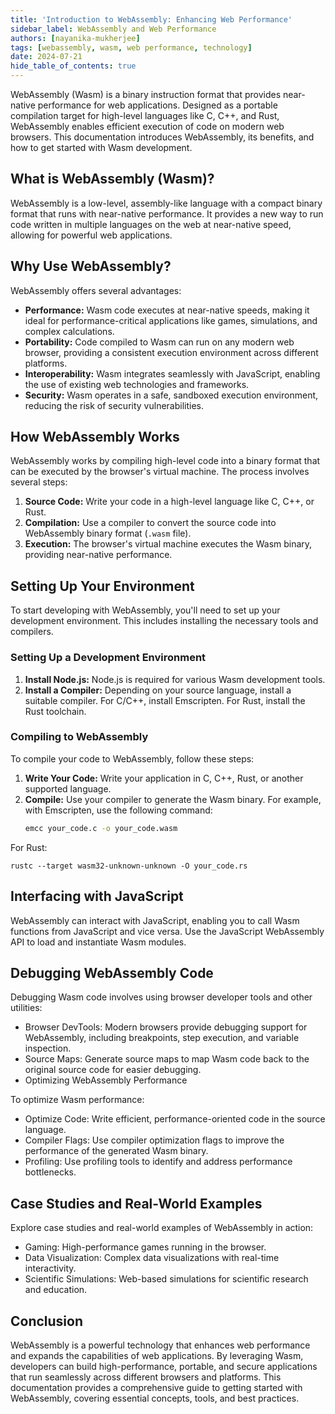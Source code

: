```yaml
---
title: 'Introduction to WebAssembly: Enhancing Web Performance'
sidebar_label: WebAssembly and Web Performance
authors: [nayanika-mukherjee]
tags: [webassembly, wasm, web performance, technology]
date: 2024-07-21
hide_table_of_contents: true
---
```


WebAssembly (Wasm) is a binary instruction format that provides near-native performance for web applications. Designed as a portable compilation target for high-level languages like C, C++, and Rust, WebAssembly enables efficient execution of code on modern web browsers. This documentation introduces WebAssembly, its benefits, and how to get started with Wasm development.

<!-- truncate -->

## What is WebAssembly (Wasm)?

WebAssembly is a low-level, assembly-like language with a compact binary format that runs with near-native performance. It provides a new way to run code written in multiple languages on the web at near-native speed, allowing for powerful web applications.

## Why Use WebAssembly?

WebAssembly offers several advantages:

- **Performance:** Wasm code executes at near-native speeds, making it ideal for performance-critical applications like games, simulations, and complex calculations.
- **Portability:** Code compiled to Wasm can run on any modern web browser, providing a consistent execution environment across different platforms.
- **Interoperability:** Wasm integrates seamlessly with JavaScript, enabling the use of existing web technologies and frameworks.
- **Security:** Wasm operates in a safe, sandboxed execution environment, reducing the risk of security vulnerabilities.

## How WebAssembly Works

WebAssembly works by compiling high-level code into a binary format that can be executed by the browser's virtual machine. The process involves several steps:

1. **Source Code:** Write your code in a high-level language like C, C++, or Rust.
2. **Compilation:** Use a compiler to convert the source code into WebAssembly binary format (`.wasm` file).
3. **Execution:** The browser's virtual machine executes the Wasm binary, providing near-native performance.

## Setting Up Your Environment

To start developing with WebAssembly, you'll need to set up your development environment. This includes installing the necessary tools and compilers.

### Setting Up a Development Environment

1. **Install Node.js:** Node.js is required for various Wasm development tools.
2. **Install a Compiler:** Depending on your source language, install a suitable compiler. For C/C++, install Emscripten. For Rust, install the Rust toolchain.

### Compiling to WebAssembly

To compile your code to WebAssembly, follow these steps:

1. **Write Your Code:** Write your application in C, C++, Rust, or another supported language.
2. **Compile:** Use your compiler to generate the Wasm binary. For example, with Emscripten, use the following command:
   ```bash
   emcc your_code.c -o your_code.wasm
   ```
For Rust:
```
rustc --target wasm32-unknown-unknown -O your_code.rs
```
## Interfacing with JavaScript

WebAssembly can interact with JavaScript, enabling you to call Wasm functions from JavaScript and vice versa. Use the JavaScript WebAssembly API to load and instantiate Wasm modules.

## Debugging WebAssembly Code

Debugging Wasm code involves using browser developer tools and other utilities:

- Browser DevTools: Modern browsers provide debugging support for WebAssembly, including breakpoints, step execution, and variable inspection.
- Source Maps: Generate source maps to map Wasm code back to the original source code for easier debugging.
- Optimizing WebAssembly Performance

To optimize Wasm performance:

- Optimize Code: Write efficient, performance-oriented code in the source language.
- Compiler Flags: Use compiler optimization flags to improve the performance of the generated Wasm binary.
- Profiling: Use profiling tools to identify and address performance bottlenecks.

## Case Studies and Real-World Examples

Explore case studies and real-world examples of WebAssembly in action:

- Gaming: High-performance games running in the browser.
- Data Visualization: Complex data visualizations with real-time interactivity.
- Scientific Simulations: Web-based simulations for scientific research and education.

## Conclusion

WebAssembly is a powerful technology that enhances web performance and expands the capabilities of web applications. By leveraging Wasm, developers can build high-performance, portable, and secure applications that run seamlessly across different browsers and platforms. This documentation provides a comprehensive guide to getting started with WebAssembly, covering essential concepts, tools, and best practices.
